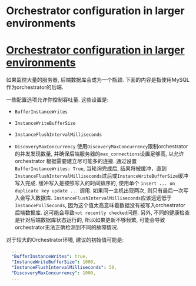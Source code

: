 # Orchestrator configuration in larger environments
# [Orchestrator configuration in larger environments](https://github.com/openark/orchestrator/blob/master/docs/configuration-large.md)
如果监控大量的服务器, 后端数据库会成为一个瓶颈. 下面的内容是指使用MySQL作为orchestrator的后端.

一些配置选项允许你控制吞吐量. 这些设置是:

* `BufferInstanceWrites`
* `InstanceWriteBufferSize`
* `InstanceFlushIntervalMilliseconds`

* `DiscoveryMaxConcurrency`
使用`DiscoveryMaxConcurrency`限制orchestrator的并发发现数量, 并确保后端服务器的`max_connections`设置足够高, 以允许 orchestrator 根据需要建立尽可能多的连接.
通过设置 `BufferInstanceWrites: True`, 当轮询完成后, 结果将被缓冲，直到`InstanceFlushIntervalMilliseconds`过后或`InstanceWriteBufferSize`缓冲写入完成.
缓冲写入是按照写入的时间排序的, 使用单个 `insert ... on duplicate key update ...` 调用. 如果同一主机出现两次, 则只有最后一次写入会写入数据库.
`InstanceFlushIntervalMilliseconds`应该远远低于`InstancePollSeconds`, 因为这个值太高意味着数据没有被写入orchestrator 后端数据库. 这可能会导致`not recently checked`问题. 另外, 不同的健康检查是针对后端数据库状态运行的, 所以如果更新不够频繁, 可能会导致orchestrator无法正确检测到不同的故障情况.

对于较大的Orchestrator环境, 建议的初始值可能是:

```yaml
  ...
  "BufferInstanceWrites": true,
  "InstanceWriteBufferSize": 1000, 
  "InstanceFlushIntervalMilliseconds": 50,
  "DiscoveryMaxConcurrency": 1000,
  ...
```
